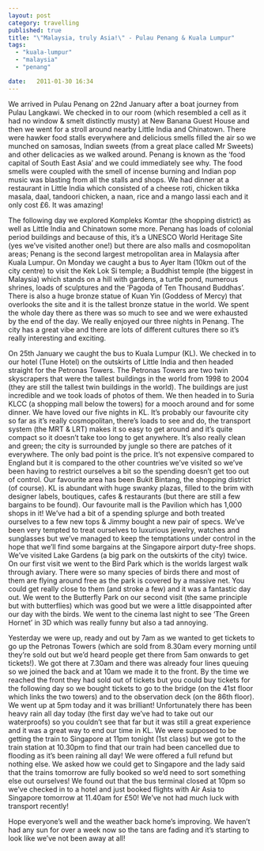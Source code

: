 ```yaml
---
layout: post
category: travelling
published: true
title: "\"Malaysia, truly Asia!\" - Pulau Penang & Kuala Lumpur"
tags: 
  - "kuala-lumpur"
  - "malaysia"
  - "penang"

date:   2011-01-30 16:34
---
```

We arrived in Pulau Penang on 22nd January after a boat journey from Pulau Langkawi. We checked in to our room (which resembled a cell as it had no window & smelt distinctly musty) at New Banana Guest House and then we went for a stroll around nearby Little India and Chinatown. There were hawker food stalls everywhere and delicious smells filled the air so we munched on samosas, Indian sweets (from a great place called Mr Sweets) and other delicacies as we walked around. Penang is known as the ‘food capital of South East Asia’ and we could immediately see why. The food smells were coupled with the smell of incense burning and Indian pop music was blasting from all the stalls and shops. We had dinner at a restaurant in Little India which consisted of a cheese roti, chicken tikka masala, daal, tandoori chicken, a naan, rice and a mango lassi each and it only cost £6. It was amazing!

The following day we explored Kompleks Komtar (the shopping district) as well as Little India and Chinatown some more. Penang has loads of colonial period buildings and because of this, it’s a UNESCO World Heritage Site (yes we’ve visited another one!) but there are also malls and cosmopolitan areas; Penang is the second largest metropolitan area in Malaysia after Kuala Lumpur. On Monday we caught a bus to Ayer Itam (10km out of the city centre) to visit the Kek Lok Si temple; a Buddhist temple (the biggest in Malaysia) which stands on a hill with gardens, a turtle pond, numerous shrines, loads of sculptures and the ‘Pagoda of Ten Thousand Buddhas’. There is also a huge bronze statue of Kuan Yin (Goddess of Mercy) that overlooks the site and it is the tallest bronze statue in the world. We spent the whole day there as there was so much to see and we were exhausted by the end of the day. We really enjoyed our three nights in Penang. The city has a great vibe and there are lots of different cultures there so it’s really interesting and exciting.

On 25th January we caught the bus to Kuala Lumpur (KL). We checked in to our hotel (Tune Hotel) on the outskirts of Little India and then headed straight for the Petronas Towers. The Petronas Towers are two twin skyscrapers that were the tallest buildings in the world from 1998 to 2004 (they are still the tallest twin buildings in the world). The buildings are just incredible and we took loads of photos of them. We then headed in to Suria KLCC (a shopping mall below the towers) for a mooch around and for some dinner. We have loved our five nights in KL. It’s probably our favourite city so far as it’s really cosmopolitan, there’s loads to see and do, the transport system (the MRT & LRT) makes it so easy to get around and it’s quite compact so it doesn’t take too long to get anywhere. It’s also really clean and green; the city is surrounded by jungle so there are patches of it everywhere. The only bad point is the price. It’s not expensive compared to England but it is compared to the other countries we’ve visited so we’ve been having to restrict ourselves a bit so the spending doesn’t get too out of control. Our favourite area has been Bukit Bintang, the shopping district (of course). KL is abundant with huge swanky plazas, filled to the brim with designer labels, boutiques, cafes & restaurants (but there are still a few bargains to be found). Our favourite mall is the Pavilion which has 1,000 shops in it! We’ve had a bit of a spending splurge and both treated ourselves to a few new tops & Jimmy bought a new pair of specs. We’ve been very tempted to treat ourselves to luxurious jewelry, watches and sunglasses but we’ve managed to keep the temptations under control in the hope that we’ll find some bargains at the Singapore airport duty-free shops. We’ve visited Lake Gardens (a big park on the outskirts of the city) twice. On our first visit we went to the Bird Park which is the worlds largest walk through aviary. There were so many species of birds there and most of them are flying around free as the park is covered by a massive net. You could get really close to them (and stroke a few) and it was a fantastic day out. We went to the Butterfly Park on our second visit (the same principle but with butterflies) which was good but we were a little disappointed after our day with the birds. We went to the cinema last night to see ‘The Green Hornet’ in 3D which was really funny but also a tad annoying.

Yesterday we were up, ready and out by 7am as we wanted to get tickets to go up the Petronas Towers (which are sold from 8.30am every morning until they’re sold out but we’d heard people get there from 5am onwards to get tickets!). We got there at 7.30am and there was already four lines queuing so we joined the back and at 10am we made it to the front. By the time we reached the front they had sold out of tickets but you could buy tickets for the following day so we bought tickets to go to the bridge (on the 41st floor which links the two towers) and to the observation deck (on the 86th floor). We went up at 5pm today and it was brilliant! Unfortunately there has been heavy rain all day today (the first day we’ve had to take out our waterproofs) so you couldn’t see that far but it was still a great experience and it was a great way to end our time in KL. We were supposed to be getting the train to Singapore at 11pm tonight (1st class) but we got to the train station at 10.30pm to find that our train had been cancelled due to flooding as it’s been raining all day! We were offered a full refund but nothing else. We asked how we could get to Singapore and the lady said that the trains tomorrow are fully booked so we’d need to sort something else out ourselves! We found out that the bus terminal closed at 10pm so we’ve checked in to a hotel and just booked flights with Air Asia to Singapore tomorrow at 11.40am for £50! We’ve not had much luck with transport recently!

Hope everyone’s well and the weather back home’s improving. We haven’t had any sun for over a week now so the tans are fading and it’s starting to look like we’ve not been away at all!